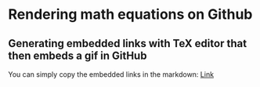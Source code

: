 # Rendering math equations on Github

## Generating embedded links with TeX editor that then embeds a gif in GitHub

You can simply copy the embedded links in the markdown: [Link](https://www.codecogs.com/latex/eqneditor.php)
